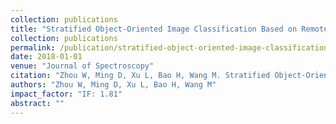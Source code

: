 ```yaml
---
collection: publications
title: "Stratified Object-Oriented Image Classification Based on Remote Sensing Image Scene Division"
collection: publications
permalink: /publication/stratified-object-oriented-image-classification-based-on-remote-sensing-image-scene-division
date: 2018-01-01
venue: "Journal of Spectroscopy"
citation: "Zhou W, Ming D, Xu L, Bao H, Wang M. Stratified Object-Oriented Image Classification Based on Remote Sensing Image Scene Division. Journal of Spectroscopy, 2018(1):1-11."
authors: "Zhou W, Ming D, Xu L, Bao H, Wang M"
impact_factor: "IF: 1.81"
abstract: ""
---
```


